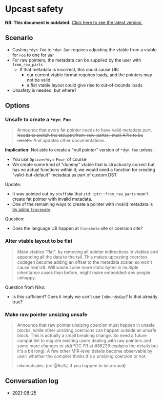 # Upcast safety

**NB: This document is outdated.** [Click here to see the latest version.](./upcast-safety-3.md)

## Scenario

* Casting `*dyn Foo` to `*dyn Bar` requires adjusting the vtable from a vtable for `Foo` to one for `Bar`
* For raw pointers, the metadata can be supplied by the user with `from_raw_parts`
    * If that metadata is incorrect, this could cause UB:
        * our current vtable format requires loads, and the pointers may not be valid
        * a flat vtable layout could give rise to out-of-bounds loads
* Unsafety is needed, but where?

## Options

### Unsafe to create a `*dyn Foo`

> Announce that every fat pointer needs to have valid metadata part. ~~Needs to switch the std::ptr::from_raw_parts{,_mut} APIs to be unsafe.~~ And updates other documentations.

**Implication:** Not able to create a "null pointer" version of `*dyn Foo` unless:

* You use `Option<*dyn Foo>`, of course
* We create some kind of "dummy" vtable that is structurally correct but has no actual functions within it; we would need a function for creating "valid-but-default" metadata as part of custom DST

Update:
  * It was pointed out by `steffahn` that `std::ptr::from_raw_parts` won't create fat pointer with invalid metadata.
  * One of the remaining ways to create a pointer with invalid metadata is [by using `transmute`](https://github.com/rust-lang/rust/issues/81513#issuecomment-798158332).

Question:
  * Does the language UB happen at `transmute` site or coercion site?

### Alter vtable layout to be flat

> Make vtables "flat", by removing all pointer indirections in vtables and appending all the data to the tail. This makes upcasting coercion codegen become adding an offset to the metadata scalar, so won't cause real UB. Will waste some more static bytes in multiple inheritance cases than before, might make embedded-dev people unhappy.

Question from Niko:
  * Is this sufficient? Does it imply we can't use `InBoundsGep`? Is that already true?

### Make raw pointer unsizing unsafe

> Announce that raw pointer unsizing coercion must happen in unsafe blocks, while other unsizing coercions can happen outside an unsafe block. This is actually a small breaking change. So need a future compat lint to migrate existing users dealing with raw pointers and some more changes to std(POC PR at #88239 explains the details but it's a bit long). A few other MIR-level details become observable by user: whether the compiler thinks it's a unsizing coercion or not.
>
> nikomatsakis: (cc @RalfJ, if you happen to be around)

## Conversation log

* [2021-08-25](https://zulip-archive.rust-lang.org/stream/144729-wg-traits/topic/object.20upcasting.html#250616592)